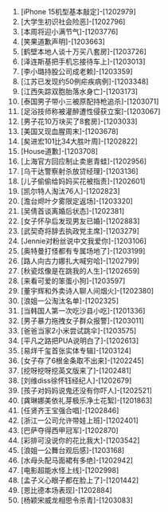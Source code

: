 
1. [iPhone 15机型基本敲定]-[1202979]
1. [大学生初识社会险恶]-[1202796]
1. [本周将迎小满节气]-[1203776]
1. [笑果道歉声明]-[1203663]
1. [鹤壁本地人谈十万买八套房]-[1203726]
1. [泽连斯基把手机忘接待车上]-[1203013]
1. [李小璐持股公司成老赖]-[1203359]
1. [江苏已发现约50例疟疾病例]-[1203348]
1. [江西失踪双胞胎落水身亡]-[1203173]
1. [泰国男子带小三被原配持枪追杀]-[1203071]
1. [足浴技师称被灌醉遭性侵获立案]-[1203067]
1. [男子花10万块买了8套房]-[1203033]
1. [美国又现血腥周末]-[1203678]
1. [矣进宏101比34大胜叶周]-[1202822]
1. [House道歉]-[1203708]
1. [上海官方回应制止卖崽青蛙]-[1202956]
1. [乌干达警察射杀放贷经理]-[1203136]
1. [儿子偷偷给妈妈买花被指责]-[1202601]
1. [凯尔特人淘汰76人]-[1202823]
1. [澹台烬叶夕雾限定返场]-[1203320]
1. [吴倩首谈离婚后状态]-[1202381]
1. [女子怀孕后发现男友已婚]-[1202883]
1. [武契奇将辞去执政党主席]-[1203279]
1. [Jennie对粉丝说中文我爱你]-[1203106]
1. [奥特曼打怪都有专属场地了]-[1203199]
1. [路人向古力娜扎大喊穷哈]-[1202799]
1. [秋瓷炫像是在跳我的人生]-[1202659]
1. [来看可爱的笨蛋小狗]-[1203597]
1. [董宇辉和外卖诗人聊人间烟火]-[1202380]
1. [浪姐一公淘汰名单]-[1202325]
1. [当韩国人第一次吃沙县小吃]-[1201336]
1. [男子暴力拖拽女子群众报警]-[1203011]
1. [爸爸当家2小米尝试跳伞]-[1203575]
1. [平凡之路把PUA说明白了]-[1202613]
1. [易烊千玺首张实体专辑]-[1203124]
1. [女子存了6根金条取不出来]-[1202245]
1. [挖呀挖呀挖英文版来了]-[1202481]
1. [刘维diss徐怀钰经纪人]-[1202679]
1. [孩子对妈妈说鬼还没有你吓人]-[1202521]
1. [龚琳娜美依礼芽极乐净土花絮]-[1201863]
1. [任贤齐王宝强合唱]-[1202846]
1. [浙江一公司允许带娃上班]-[1202401]
1. [巴萨夺得西甲冠军]-[1202870]
1. [彩排可没说你的花比我大]-[1203542]
1. [浪姐一公舞台观后感]-[1203168]
1. [水母头配马面裙有多绝]-[1202942]
1. [电影超能水怪上线]-[1202998]
1. [孟子义心眼子都在脸上了]-[1201442]
1. [恩比德本场表现]-[1202884]
1. [杨颖宋威龙相思令杀青]-[1203083]
